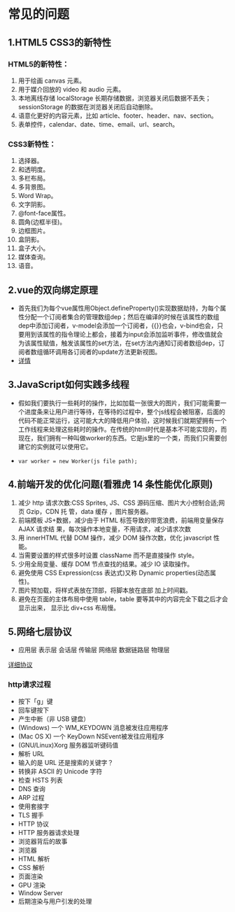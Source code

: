 # 常见的问题

## 1.HTML5 CSS3的新特性
### HTML5的新特性：
1. 用于绘画 canvas 元素。
2. 用于媒介回放的 video 和 audio 元素。
3. 本地离线存储 localStorage 长期存储数据，浏览器关闭后数据不丢失；sessionStorage 的数据在浏览器关闭后自动删除。
4. 语意化更好的内容元素，比如 article、footer、header、nav、section。
5. 表单控件，calendar、date、time、email、url、search。

### CSS3新特性：
1. 选择器。
2. 和透明度。
3. 多栏布局。
4. 多背景图。
5. Word Wrap。
6. 文字阴影。
7. @font-face属性。
8. 圆角(边框半径)。
9. 边框图片。
10. 盒阴影。
11. 盒子大小。
12. 媒体查询。
13. 语音。

## 2.vue的双向绑定原理
- 首先我们为每个vue属性用Object.defineProperty()实现数据劫持，为每个属性分配一个订阅者集合的管理数组dep；然后在编译的时候在该属性的数组dep中添加订阅者，v-model会添加一个订阅者，{{}}也会，v-bind也会，只要用到该属性的指令理论上都会，接着为input会添加监听事件，修改值就会为该属性赋值，触发该属性的set方法，在set方法内通知订阅者数组dep，订阅者数组循环调用各订阅者的update方法更新视图。
- [详情](https://www.cnblogs.com/zhenfei-jiang/p/7542900.html)

## 3.JavaScript如何实践多线程
- 假如我们要执行一些耗时的操作，比如加载一张很大的图片，我们可能需要一个进度条来让用户进行等待，在等待的过程中，整个js线程会被阻塞，后面的代码不能正常运行，这可能大大的降低用户体验，这时候我们就期望拥有一个工作线程来处理这些耗时的操作。在传统的html时代是基本不可能实现的，而现在，我们拥有一种叫做worker的东西。它是js里的一个类，而我们只需要创建它的实例就可以使用它。

- `var worker = new Worker(js file path);`


## 4.前端开发的优化问题(看雅虎 14 条性能优化原则)
1. 减少 http 请求次数:CSS Sprites, JS、CSS 源码压缩、图片大小控制合适;网页 Gzip，CDN 托 管，data 缓存 ，图片服务器。
2. 前端模板 JS+数据，减少由于 HTML 标签导致的带宽浪费，前端用变量保存 AJAX 请求结 果，每次操作本地变量，不用请求，减少请求次数
3. 用 innerHTML 代替 DOM 操作，减少 DOM 操作次数，优化 javascript 性能。 
4. 当需要设置的样式很多时设置 className 而不是直接操作 style。
5. 少用全局变量、缓存 DOM 节点查找的结果。减少 IO 读取操作。
6. 避免使用 CSS Expression(css 表达式)又称 Dynamic properties(动态属性)。 
7. 图片预加载，将样式表放在顶部，将脚本放在底部 加上时间戳。
8. 避免在页面的主体布局中使用 table，table 要等其中的内容完全下载之后才会显示出来， 显示比 div+css 布局慢。

## 5.网络七层协议
- 应用层 表示层 会话层 传输层 网络层 数据链路层 物理层

[详细协议](https://www.cnblogs.com/ranyonsue/p/5984001.html)

### http请求过程
- 按下「g」键
- 回车键按下
- 产生中断（非 USB 键盘）
- (Windows) 一个 WM_KEYDOWN 消息被发往应用程序
- (Mac OS X) 一个 KeyDown NSEvent被发往应用程序
- (GNU/Linux)Xorg 服务器监听键码值
- 解析 URL
- 输入的是 URL 还是搜索的关键字？
- 转换非 ASCII 的 Unicode 字符
- 检查 HSTS 列表
- DNS 查询
- ARP 过程
- 使用套接字
- TLS 握手
- HTTP 协议
- HTTP 服务器请求处理
- 浏览器背后的故事
- 浏览器
- HTML 解析
- CSS 解析
- 页面渲染
- GPU 渲染
- Window Server
- 后期渲染与用户引发的处理


